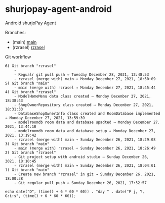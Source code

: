 # shurjopay-agent-android
Android shurjoPay Agent



Branches:
- (main) [main](https://github.com/monir-shurjomukhi/shurjopay-agent-android/tree/main)
- (rzrasel) [rzrasel](https://github.com/monir-shurjomukhi/shurjopay-agent-android/tree/rzrasel)

Git workflow
```GIT_WORKFLOW
6) Git branch "rzrasel"
    -
    - Regualr git pull push ⇨ Tuesday December 28, 2021, 12:48:53
    - rzrasel (merge with) main ⇨ Monday December 27, 2021, 18:50:09
5) Git branch "main"
    - main (merge with) rzrasel ⇒ Monday December 27, 2021, 18:45:44
4) Git branch "rzrasel"
    - ModelHomeMenu data class created ⇒ Monday December 27, 2021, 18:38:43
    - ShopOwnerRepository class created ⇒ Monday December 27, 2021, 18:31:33
    - DatabaseShopOwnerInfo class created and RoomDatabase implemented ⇒ Monday December 27, 2021, 13:59:39
    - modelroomdb room data and database upadted ⇒ Monday December 27, 2021, 13:44:10
    - modelroomdb room data and database setup ⇒ Monday December 27, 2021, 13:19:42
    - rzrasel (merge with) main → Sunday December 26, 2021, 18:29:08
3) Git branch "main"
    - main (merge with) rzrasel ⇨ Sunday December 26, 2021, 18:26:49
2) Git branch "rzrasel"
    - Git project setup with android studio ⇒ Sunday December 26, 2021, 18:10:45
    - rzrasel (merge with) main → Sunday December 26, 2021, 18:04:01
1) Git branch "main"
    - Create new branch "rzrasel" in git ⇒ Sunday December 26, 2021, 18:00:38
    - Git regular pull push ⇨ Sunday December 26, 2021, 17:52:57
```

```DATE_TIME
echo date("D", (time() + 6 * 60 * 60)) . "day " . date("F j, Y, G:i:s", (time() + 6 * 60 * 60));
```